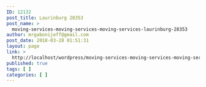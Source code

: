 ```yaml
---
ID: 12132
post_title: Laurinburg 28353
post_name: >
  moving-services-moving-services-moving-services-laurinburg-28353
author: mrgabonijeff@gmail.com
post_date: 2018-03-28 01:51:31
layout: page
link: >
  http://localhost/wordpress/moving-services-moving-services-moving-services-laurinburg-28353/
published: true
tags: [ ]
categories: [ ]
---
```

